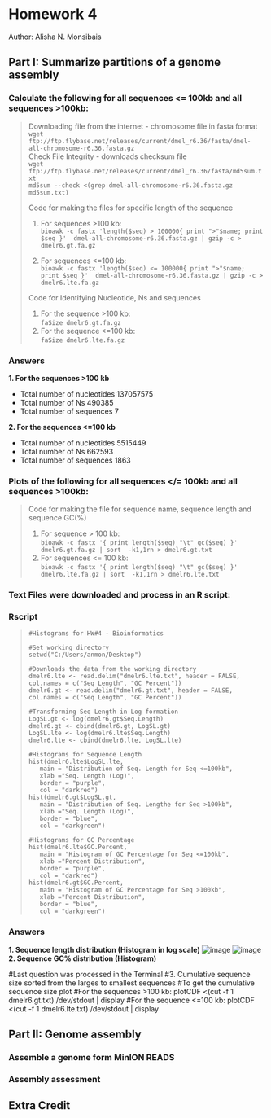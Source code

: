 # Homework 4

Author: Alisha N. Monsibais

## Part I: Summarize partitions of a genome assembly 

### Calculate the following for all sequences <= 100kb and all sequences >100kb:

>Downloading file from the internet - chromosome file in fasta format <br> 
>`wget ftp://ftp.flybase.net/releases/current/dmel_r6.36/fasta/dmel-all-chromosome-r6.36.fasta.gz` <br>
>Check File Integrity - downloads checksum file <br>
>`wget ftp://ftp.flybase.net/releases/current/dmel_r6.36/fasta/md5sum.txt`<br> 
>`md5sum --check <(grep dmel-all-chromosome-r6.36.fasta.gz md5sum.txt)` 
>
>Code for making the files for specific length of the sequence
>1. For sequences >100 kb:<br>
>`bioawk -c fastx 'length($seq) > 100000{ print ">"$name; print $seq }'  dmel-all-chromosome-r6.36.fasta.gz | gzip -c > dmelr6.gt.fa.gz`
>
>2. For sequences <=100 kb:<br>
>`bioawk -c fastx 'length($seq) <= 100000{ print ">"$name; print $seq }'  dmel-all-chromosome-r6.36.fasta.gz | gzip -c > dmelr6.lte.fa.gz`
>
>
>Code for Identifying Nucleotide, Ns and sequences
>1. For the sequence >100 kb:<br> 
>`faSize dmelr6.gt.fa.gz`
>2. For the sequence <=100 kb:<br>
>`faSize dmelr6.lte.fa.gz`

### Answers
**1.  For the sequences >100 kb**
- Total number of nucleotides		137057575
- Total number of Ns 			490385
- Total number of sequences		7

**2. For the sequences <=100 kb**
- Total number of nucleotides 	5515449
- Total number of Ns			662593
- Total number of sequences		1863

### Plots of the following for all sequences </= 100kb and all sequences >100kb:

>Code for making the file for sequence name, sequence length and sequence GC(%)
>1. For sequence > 100 kb: <br>
>`bioawk -c fastx '{ print length($seq) "\t" gc($seq) }' dmelr6.gt.fa.gz | sort  -k1,1rn > dmelr6.gt.txt`
>2. For sequences <= 100 kb:<br>
`bioawk -c fastx '{ print length($seq) "\t" gc($seq) }' dmelr6.lte.fa.gz | sort  -k1,1rn > dmelr6.lte.txt`

### Text Files were downloaded and process in an R script:

### Rscript

>```
>#Histograms for HW#4 - Bioinformatics 
>
>#Set working directory
>setwd("C:/Users/anmon/Desktop")
>
>#Downloads the data from the working directory 
>dmelr6.lte <- read.delim("dmelr6.lte.txt", header = FALSE, col.names = c("Seq Length", "GC Percent"))
>dmelr6.gt <- read.delim("dmelr6.gt.txt", header = FALSE, col.names = c("Seq Length", "GC Percent"))
>
>#Transforming Seq Length in Log formation 
>LogSL.gt <- log(dmelr6.gt$Seq.Length)
>dmelr6.gt <- cbind(dmelr6.gt, LogSL.gt)
>LogSL.lte <- log(dmelr6.lte$Seq.Length)
>dmelr6.lte <- cbind(dmelr6.lte, LogSL.lte)
>
>#Histograms for Sequence Length
>hist(dmelr6.lte$LogSL.lte,
>    main = "Distribution of Seq. Length for Seq <=100kb",
>    xlab ="Seq. Length (Log)",
>    border = "purple",
>    col = "darkred")
>hist(dmelr6.gt$LogSL.gt,
>    main = "Distribution of Seq. Lengthe for Seq >100kb", 
>    xlab ="Seq. Length (Log)",
>    border = "blue",
>    col = "darkgreen")
>
>#Histograms for GC Percentage
>hist(dmelr6.lte$GC.Percent,
>    main = "Histogram of GC Percentage for Seq <=100kb", 
>    xlab ="Percent Distribution",
>    border = "purple",
>    col = "darkred")
>hist(dmelr6.gt$GC.Percent,
>    main = "Histogram of GC Percentage for Seq >100kb", 
>    xlab ="Percent Distribution",
>    border = "blue",
>    col = "darkgreen")
>```

### Answers 

**1. Sequence length distribution (Histogram in log scale)**
![image](http://i.ibb.co/0XQJJRs/1-1.jpg)
![image](https://ibb.co/Bs8xDNL)
**2. Sequence GC% distribution (Histogram)**




#Last question was processed in the Terminal
#3. Cumulative sequence size sorted from the larges to smallest sequences
#To get the cumulative sequence size plot
#For the sequences >100 kb:
plotCDF <(cut -f 1 dmelr6.gt.txt) /dev/stdout | display 
#For the sequence <=100 kb:
plotCDF <(cut -f 1 dmelr6.lte.txt) /dev/stdout | display






















## Part II: Genome assembly 

### Assemble a genome form MinION READS

### Assembly assessment 

## Extra Credit 
